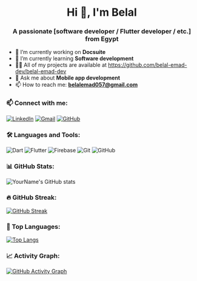 <h1 align="center">Hi 👋, I'm Belal </h1>
<h3 align="center">A passionate [software developer / Flutter developer / etc.] from Egypt </h3>

- 🔭 I’m currently working on **Docsuite**
- 🌱 I’m currently learning **Software development**
- 👨‍💻 All of my projects are available at https://github.com/belal-emad-dev/belal-emad-dev
- 💬 Ask me about **Mobile app development**
- 📫 How to reach me: **belalemad057@gmail.com**

### 📫 Connect with me:
[![LinkedIn](https://img.shields.io/badge/LinkedIn-blue?logo=linkedin&logoColor=white)]([https://www.linkedin.com/in/belalemad](https://www.linkedin.com/in/belal-emad-282124199))
[![Gmail](https://img.shields.io/badge/Gmail-D14836?style=flat&logo=gmail&logoColor=white)](mailto:belalemad057@gmail.com)
[![GitHub](https://img.shields.io/badge/GitHub-black?logo=github&logoColor=white)](https://github.com/belal-emad-dev)

### 🛠️ Languages and Tools:
![Dart](https://img.shields.io/badge/Dart-0175C2?style=for-the-badge&logo=dart&logoColor=white)
![Flutter](https://img.shields.io/badge/Flutter-02569B?style=for-the-badge&logo=flutter&logoColor=white)
![Firebase](https://img.shields.io/badge/Firebase-FFCA28?style=for-the-badge&logo=firebase&logoColor=black)
![Git](https://img.shields.io/badge/Git-F05032?style=for-the-badge&logo=git&logoColor=white)
![GitHub](https://img.shields.io/badge/GitHub-100000?style=for-the-badge&logo=github&logoColor=white)

### 📊 GitHub Stats:
![YourName's GitHub stats](https://github-readme-stats.vercel.app/api?username=belal-emad-dev&show_icons=true&theme=radical)

### 🔥 GitHub Streak:
[![GitHub Streak](https://streak-stats.demolab.com?user=belal-emad-dev&theme=radical)](https://git.io/streak-stats)

### 🧠 Top Languages:
[![Top Langs](https://github-readme-stats.vercel.app/api/top-langs/?username=belal-emad-dev&layout=donut&theme=radical)](https://github.com/anuraghazra/github-readme-stats)

### 📈 Activity Graph:
[![GitHub Activity Graph](https://github-readme-activity-graph.vercel.app/graph?username=belal-emad-dev&theme=radical)](https://github.com/ashutosh00710/github-readme-activity-graph)



